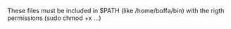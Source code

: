 These files must be included in $PATH (like /home/boffa/bin)
with the rigth permissions (sudo chmod +x ...)